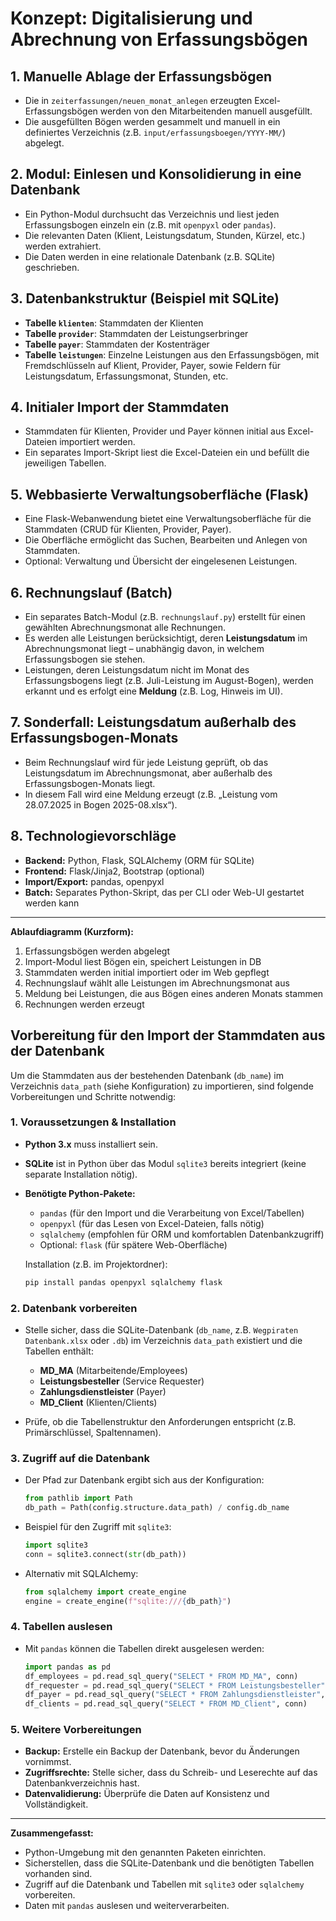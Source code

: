 # Konzept: Digitalisierung und Abrechnung von Erfassungsbögen

## 1. Manuelle Ablage der Erfassungsbögen
- Die in `zeiterfassungen/neuen_monat_anlegen` erzeugten Excel-Erfassungsbögen werden von den Mitarbeitenden manuell ausgefüllt.
- Die ausgefüllten Bögen werden gesammelt und manuell in ein definiertes Verzeichnis (z.B. `input/erfassungsboegen/YYYY-MM/`) abgelegt.

## 2. Modul: Einlesen und Konsolidierung in eine Datenbank
- Ein Python-Modul durchsucht das Verzeichnis und liest jeden Erfassungsbogen einzeln ein (z.B. mit `openpyxl` oder `pandas`).
- Die relevanten Daten (Klient, Leistungsdatum, Stunden, Kürzel, etc.) werden extrahiert.
- Die Daten werden in eine relationale Datenbank (z.B. SQLite) geschrieben.

## 3. Datenbankstruktur (Beispiel mit SQLite)
- **Tabelle `klienten`**: Stammdaten der Klienten
- **Tabelle `provider`**: Stammdaten der Leistungserbringer
- **Tabelle `payer`**: Stammdaten der Kostenträger
- **Tabelle `leistungen`**: Einzelne Leistungen aus den Erfassungsbögen, mit Fremdschlüsseln auf Klient, Provider, Payer, sowie Feldern für Leistungsdatum, Erfassungsmonat, Stunden, etc.

## 4. Initialer Import der Stammdaten
- Stammdaten für Klienten, Provider und Payer können initial aus Excel-Dateien importiert werden.
- Ein separates Import-Skript liest die Excel-Dateien ein und befüllt die jeweiligen Tabellen.

## 5. Webbasierte Verwaltungsoberfläche (Flask)
- Eine Flask-Webanwendung bietet eine Verwaltungsoberfläche für die Stammdaten (CRUD für Klienten, Provider, Payer).
- Die Oberfläche ermöglicht das Suchen, Bearbeiten und Anlegen von Stammdaten.
- Optional: Verwaltung und Übersicht der eingelesenen Leistungen.

## 6. Rechnungslauf (Batch)
- Ein separates Batch-Modul (z.B. `rechnungslauf.py`) erstellt für einen gewählten Abrechnungsmonat alle Rechnungen.
- Es werden alle Leistungen berücksichtigt, deren **Leistungsdatum** im Abrechnungsmonat liegt – unabhängig davon, in welchem Erfassungsbogen sie stehen.
- Leistungen, deren Leistungsdatum nicht im Monat des Erfassungsbogens liegt (z.B. Juli-Leistung im August-Bogen), werden erkannt und es erfolgt eine **Meldung** (z.B. Log, Hinweis im UI).

## 7. Sonderfall: Leistungsdatum außerhalb des Erfassungsbogen-Monats
- Beim Rechnungslauf wird für jede Leistung geprüft, ob das Leistungsdatum im Abrechnungsmonat, aber außerhalb des Erfassungsbogen-Monats liegt.
- In diesem Fall wird eine Meldung erzeugt (z.B. „Leistung vom 28.07.2025 in Bogen 2025-08.xlsx“).

## 8. Technologievorschläge
- **Backend:** Python, Flask, SQLAlchemy (ORM für SQLite)
- **Frontend:** Flask/Jinja2, Bootstrap (optional)
- **Import/Export:** pandas, openpyxl
- **Batch:** Separates Python-Skript, das per CLI oder Web-UI gestartet werden kann

---

**Ablaufdiagramm (Kurzform):**
1. Erfassungsbögen werden abgelegt
2. Import-Modul liest Bögen ein, speichert Leistungen in DB
3. Stammdaten werden initial importiert oder im Web gepflegt
4. Rechnungslauf wählt alle Leistungen im Abrechnungsmonat aus
5. Meldung bei Leistungen, die aus Bögen eines anderen Monats stammen
6. Rechnungen werden erzeugt

## Vorbereitung für den Import der Stammdaten aus der Datenbank

Um die Stammdaten aus der bestehenden Datenbank (`db_name`) im Verzeichnis `data_path` (siehe Konfiguration) zu importieren, sind folgende Vorbereitungen und Schritte notwendig:

### 1. Voraussetzungen & Installation

- **Python 3.x** muss installiert sein.
- **SQLite** ist in Python über das Modul `sqlite3` bereits integriert (keine separate Installation nötig).
- **Benötigte Python-Pakete:**
  - `pandas` (für den Import und die Verarbeitung von Excel/Tabellen)
  - `openpyxl` (für das Lesen von Excel-Dateien, falls nötig)
  - `sqlalchemy` (empfohlen für ORM und komfortablen Datenbankzugriff)
  - Optional: `flask` (für spätere Web-Oberfläche)

  Installation (z.B. im Projektordner):
  ```bash
  pip install pandas openpyxl sqlalchemy flask
  ```

### 2. Datenbank vorbereiten

- Stelle sicher, dass die SQLite-Datenbank (`db_name`, z.B. `Wegpiraten Datenbank.xlsx` oder `.db`) im Verzeichnis `data_path` existiert und die Tabellen enthält:
  - **MD_MA** (Mitarbeitende/Employees)
  - **Leistungsbesteller** (Service Requester)
  - **Zahlungsdienstleister** (Payer)
  - **MD_Client** (Klienten/Clients)

- Prüfe, ob die Tabellenstruktur den Anforderungen entspricht (z.B. Primärschlüssel, Spaltennamen).

### 3. Zugriff auf die Datenbank

- Der Pfad zur Datenbank ergibt sich aus der Konfiguration:
  ```python
  from pathlib import Path
  db_path = Path(config.structure.data_path) / config.db_name
  ```

- Beispiel für den Zugriff mit `sqlite3`:
  ```python
  import sqlite3
  conn = sqlite3.connect(str(db_path))
  ```

- Alternativ mit SQLAlchemy:
  ```python
  from sqlalchemy import create_engine
  engine = create_engine(f"sqlite:///{db_path}")
  ```

### 4. Tabellen auslesen

- Mit `pandas` können die Tabellen direkt ausgelesen werden:
  ```python
  import pandas as pd
  df_employees = pd.read_sql_query("SELECT * FROM MD_MA", conn)
  df_requester = pd.read_sql_query("SELECT * FROM Leistungsbesteller", conn)
  df_payer = pd.read_sql_query("SELECT * FROM Zahlungsdienstleister", conn)
  df_clients = pd.read_sql_query("SELECT * FROM MD_Client", conn)
  ```

### 5. Weitere Vorbereitungen

- **Backup:** Erstelle ein Backup der Datenbank, bevor du Änderungen vornimmst.
- **Zugriffsrechte:** Stelle sicher, dass du Schreib- und Leserechte auf das Datenbankverzeichnis hast.
- **Datenvalidierung:** Überprüfe die Daten auf Konsistenz und Vollständigkeit.

---

**Zusammengefasst:**
- Python-Umgebung mit den genannten Paketen einrichten.
- Sicherstellen, dass die SQLite-Datenbank und die benötigten Tabellen vorhanden sind.
- Zugriff auf die Datenbank und Tabellen mit `sqlite3` oder `sqlalchemy` vorbereiten.
- Daten mit `pandas` auslesen und weiterverarbeiten.